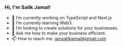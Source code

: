 ### Hi, I'm Salik Jamal!


- 🔭 I’m currently working on TypeScript and Next.js
- 🌱 I’m currently learning Web3.
- 👯 I’m looking to create solutions for your businesses.
- 💬 Ask me how to make your business efficient.
- 📫 How to reach me: <iamsalikjamal@gmail.com>
